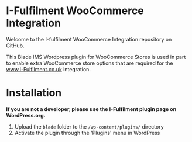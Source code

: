 I-Fulfilment WooCommerce Integration
=================

Welcome to the I-fulfilment WooCommerce Integration repository on GitHub. 

This  Blade IMS Wordpress plugin for WooCommerce Stores is used in part to enable extra WooCommerce store options that are required for the www.i-Fulfilment.co.uk integration.

Installation
=================

**If you are not a developer, please use the I-Fulfilment plugin page on WordPress.org.**

1. Upload the `blade` folder to the `/wp-content/plugins/` directory
2. Activate the plugin through the 'Plugins' menu in WordPress
